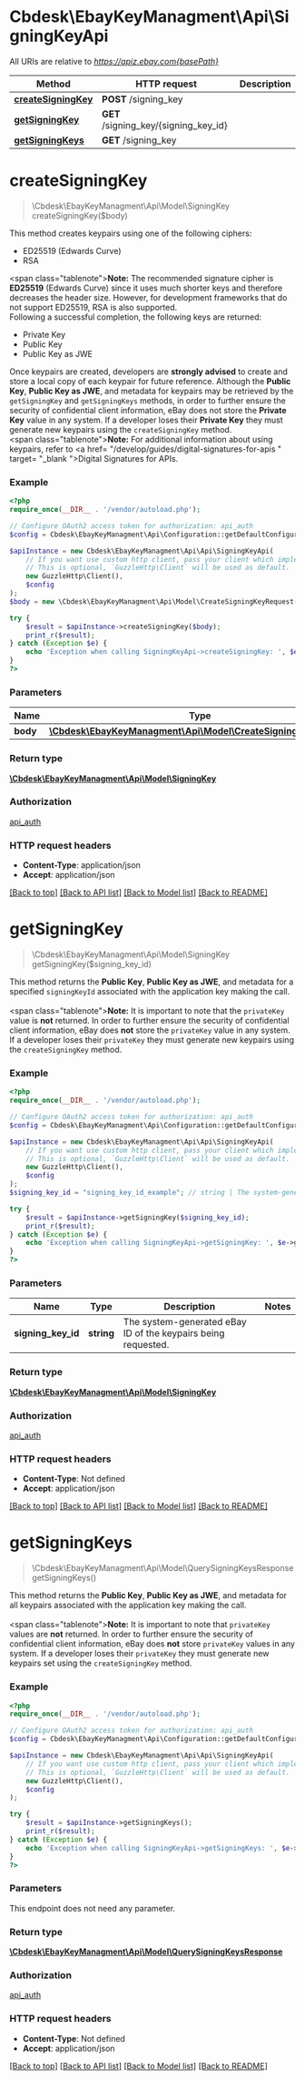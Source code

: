# Cbdesk\EbayKeyManagment\Api\SigningKeyApi

All URIs are relative to *https://apiz.ebay.com{basePath}*

Method | HTTP request | Description
------------- | ------------- | -------------
[**createSigningKey**](SigningKeyApi.md#createsigningkey) | **POST** /signing_key | 
[**getSigningKey**](SigningKeyApi.md#getsigningkey) | **GET** /signing_key/{signing_key_id} | 
[**getSigningKeys**](SigningKeyApi.md#getsigningkeys) | **GET** /signing_key | 

# **createSigningKey**
> \Cbdesk\EbayKeyManagment\Api\Model\SigningKey createSigningKey($body)



This method creates keypairs using one of the following ciphers:<ul><li>ED25519 (Edwards Curve)</li><li>RSA</li></ul><span class=\"tablenote\"><b>Note:</b> The recommended signature cipher is <b>ED25519</b> (Edwards Curve) since it uses much shorter keys and therefore decreases the header size. However, for development frameworks that do not support ED25519, RSA is also supported.</span><br/>Following a successful completion, the following keys are returned:<ul><li>Private Key</li><li>Public Key</li><li>Public Key as JWE</li></ul>Once keypairs are created, developers are <b>strongly advised</b> to create and store a local copy of each keypair for future reference. Although the <b>Public Key</b>, <b>Public Key as JWE</b>, and metadata for keypairs may be retrieved by the <code>getSigningKey</code> and <code>getSigningKeys</code> methods, in order to further ensure the security of confidential client information, eBay does not store the <b>Private Key</b> value in any system. If a developer loses their <b>Private Key</b> they must generate new keypairs using the <code>createSigningKey</code> method.<br/><span class=\"tablenote\"><b>Note:</b> For additional information about using keypairs, refer to <a href= \"/develop/guides/digital-signatures-for-apis \" target= \"_blank \">Digital Signatures for APIs</a>.</span>

### Example
```php
<?php
require_once(__DIR__ . '/vendor/autoload.php');

// Configure OAuth2 access token for authorization: api_auth
$config = Cbdesk\EbayKeyManagment\Api\Configuration::getDefaultConfiguration()->setAccessToken('YOUR_ACCESS_TOKEN');

$apiInstance = new Cbdesk\EbayKeyManagment\Api\Api\SigningKeyApi(
    // If you want use custom http client, pass your client which implements `GuzzleHttp\ClientInterface`.
    // This is optional, `GuzzleHttp\Client` will be used as default.
    new GuzzleHttp\Client(),
    $config
);
$body = new \Cbdesk\EbayKeyManagment\Api\Model\CreateSigningKeyRequest(); // \Cbdesk\EbayKeyManagment\Api\Model\CreateSigningKeyRequest | 

try {
    $result = $apiInstance->createSigningKey($body);
    print_r($result);
} catch (Exception $e) {
    echo 'Exception when calling SigningKeyApi->createSigningKey: ', $e->getMessage(), PHP_EOL;
}
?>
```

### Parameters

Name | Type | Description  | Notes
------------- | ------------- | ------------- | -------------
 **body** | [**\Cbdesk\EbayKeyManagment\Api\Model\CreateSigningKeyRequest**](../Model/CreateSigningKeyRequest.md)|  | [optional]

### Return type

[**\Cbdesk\EbayKeyManagment\Api\Model\SigningKey**](../Model/SigningKey.md)

### Authorization

[api_auth](../../README.md#api_auth)

### HTTP request headers

 - **Content-Type**: application/json
 - **Accept**: application/json

[[Back to top]](#) [[Back to API list]](../../README.md#documentation-for-api-endpoints) [[Back to Model list]](../../README.md#documentation-for-models) [[Back to README]](../../README.md)

# **getSigningKey**
> \Cbdesk\EbayKeyManagment\Api\Model\SigningKey getSigningKey($signing_key_id)



This method returns the <b>Public Key</b>, <b>Public Key as JWE</b>, and metadata for a specified <code>signingKeyId</code> associated with the application key making the call.<br/><br/><span class=\"tablenote\"><b>Note:</b> It is important to note that the <code>privateKey</code> value is <b>not</b> returned. In order to further ensure the security of confidential client information, eBay does <b>not</b> store the <code>privateKey</code> value in any system. If a developer loses their <code>privateKey</code> they must generate new keypairs using the <code>createSigningKey</code> method.</span>

### Example
```php
<?php
require_once(__DIR__ . '/vendor/autoload.php');

// Configure OAuth2 access token for authorization: api_auth
$config = Cbdesk\EbayKeyManagment\Api\Configuration::getDefaultConfiguration()->setAccessToken('YOUR_ACCESS_TOKEN');

$apiInstance = new Cbdesk\EbayKeyManagment\Api\Api\SigningKeyApi(
    // If you want use custom http client, pass your client which implements `GuzzleHttp\ClientInterface`.
    // This is optional, `GuzzleHttp\Client` will be used as default.
    new GuzzleHttp\Client(),
    $config
);
$signing_key_id = "signing_key_id_example"; // string | The system-generated eBay ID of the keypairs being requested.

try {
    $result = $apiInstance->getSigningKey($signing_key_id);
    print_r($result);
} catch (Exception $e) {
    echo 'Exception when calling SigningKeyApi->getSigningKey: ', $e->getMessage(), PHP_EOL;
}
?>
```

### Parameters

Name | Type | Description  | Notes
------------- | ------------- | ------------- | -------------
 **signing_key_id** | **string**| The system-generated eBay ID of the keypairs being requested. |

### Return type

[**\Cbdesk\EbayKeyManagment\Api\Model\SigningKey**](../Model/SigningKey.md)

### Authorization

[api_auth](../../README.md#api_auth)

### HTTP request headers

 - **Content-Type**: Not defined
 - **Accept**: application/json

[[Back to top]](#) [[Back to API list]](../../README.md#documentation-for-api-endpoints) [[Back to Model list]](../../README.md#documentation-for-models) [[Back to README]](../../README.md)

# **getSigningKeys**
> \Cbdesk\EbayKeyManagment\Api\Model\QuerySigningKeysResponse getSigningKeys()



This method returns the <b>Public Key</b>, <b>Public Key as JWE</b>, and metadata for all keypairs associated with the application key making the call.<br/><br/><span class=\"tablenote\"><b>Note:</b> It is important to note that <code>privateKey</code> values are <b>not</b> returned. In order to further ensure the security of confidential client information, eBay does <b>not</b> store <code>privateKey</code> values in any system. If a developer loses their <code>privateKey</code> they must generate new keypairs set using the <code>createSigningKey</code> method.</span>

### Example
```php
<?php
require_once(__DIR__ . '/vendor/autoload.php');

// Configure OAuth2 access token for authorization: api_auth
$config = Cbdesk\EbayKeyManagment\Api\Configuration::getDefaultConfiguration()->setAccessToken('YOUR_ACCESS_TOKEN');

$apiInstance = new Cbdesk\EbayKeyManagment\Api\Api\SigningKeyApi(
    // If you want use custom http client, pass your client which implements `GuzzleHttp\ClientInterface`.
    // This is optional, `GuzzleHttp\Client` will be used as default.
    new GuzzleHttp\Client(),
    $config
);

try {
    $result = $apiInstance->getSigningKeys();
    print_r($result);
} catch (Exception $e) {
    echo 'Exception when calling SigningKeyApi->getSigningKeys: ', $e->getMessage(), PHP_EOL;
}
?>
```

### Parameters
This endpoint does not need any parameter.

### Return type

[**\Cbdesk\EbayKeyManagment\Api\Model\QuerySigningKeysResponse**](../Model/QuerySigningKeysResponse.md)

### Authorization

[api_auth](../../README.md#api_auth)

### HTTP request headers

 - **Content-Type**: Not defined
 - **Accept**: application/json

[[Back to top]](#) [[Back to API list]](../../README.md#documentation-for-api-endpoints) [[Back to Model list]](../../README.md#documentation-for-models) [[Back to README]](../../README.md)

